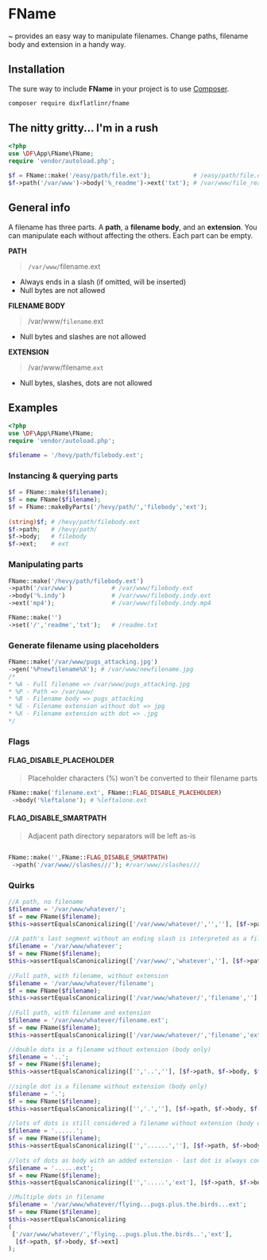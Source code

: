 # FName
~ provides an easy way to manipulate filenames. Change paths, filename body and extension in a handy way. 

## Installation
The sure way to include  **FName** in your project is to use  [Composer](https://getcomposer.org/).
```bash
composer require dixflatlinr/fname
```
## The nitty gritty... I'm in a rush
```php
<?php
use \DF\App\FName\FName;
require 'vendor/autoload.php';

$f = FName::make('/easy/path/file.ext');            # /easy/path/file.ext
$f->path('/var/www')->body('%_readme')->ext('txt'); # /var/www/file_readme.txt
```

## General info
A filename has three parts. A **path**, a **filename body**, and an **extension**. You can manipulate each without affecting the others. Each part can be empty.

**PATH**
> `/var/www/`filename.ext
- Always ends in a slash (if omitted, will be inserted)
- Null bytes are not allowed

**FILENAME BODY**
> /var/www/`filename`.ext
- Null bytes and slashes are not allowed

**EXTENSION**
> /var/www/filename.`ext`
- Null bytes, slashes, dots are not allowed

## Examples
```php
<?php
use \DF\App\FName\FName;
require 'vendor/autoload.php';

$filename = '/hevy/path/filebody.ext';
```

### Instancing & querying parts
```php
$f = FName::make($filename);  
$f = new FName($filename);  
$f = FName::makeByParts('/hevy/path/','filebody','ext');  
  
(string)$f; # /hevy/path/filebody.ext
$f->path;   # /hevy/path/
$f->body;   # filebody
$f->ext;    # ext
```
### Manipulating parts
```php
FName::make('/hevy/path/filebody.ext')
->path('/var/www')           # /var/www/filebody.ext
->body('%.indy')             # /var/www/filebody.indy.ext
->ext('mp4');                # /var/www/filebody.indy.mp4

FName::make('')
->set('/','readme','txt');   # /readme.txt
```

### Generate filename using placeholders
```php
FName::make('/var/www/pugs_attacking.jpg')
->gen('%Pnewfilename%X'); # /var/www/newfilename.jpg
/*  
* %A - Full filename => /var/www/pugs_attacking.jpg  
* %P - Path => /var/www/  
* %B - Filename body => pugs_attacking  
* %E - Filename extension without dot => jpg  
* %X - Filename extension with dot => .jpg  
*/
```
### Flags  

#### FLAG_DISABLE_PLACEHOLDER
>Placeholder characters (%) won't be converted to their filename parts 
```php
FName::make('filename.ext', FName::FLAG_DISABLE_PLACEHOLDER)  
 ->body('%leftalone'); # %leftalone.ext  
```
#### FLAG_DISABLE_SMARTPATH
>Adjacent path directory separators will be left as-is  
```php

FName::make('',FName::FLAG_DISABLE_SMARTPATH)  
 ->path('/var/www//slashes///'); #/var/www//slashes///
```

### Quirks
```php
//A path, no filename  
$filename = '/var/www/whatever/';  
$f = new FName($filename);  
$this->assertEqualsCanonicalizing(['/var/www/whatever/','',''], [$f->path, $f->body, $f->ext]);  
  
//A path's last segment without an ending slash is interpreted as a filename  
$filename = '/var/www/whatever';  
$f = new FName($filename);  
$this->assertEqualsCanonicalizing(['/var/www/','whatever',''], [$f->path, $f->body, $f->ext]);  
  
//Full path, with filename, without extension  
$filename = '/var/www/whatever/filename';  
$f = new FName($filename);  
$this->assertEqualsCanonicalizing(['/var/www/whatever/','filename',''], [$f->path, $f->body, $f->ext]);  
  
//Full path, with filename and extension  
$filename = '/var/www/whatever/filename.ext';  
$f = new FName($filename);  
$this->assertEqualsCanonicalizing(['/var/www/whatever/','filename','ext'], [$f->path, $f->body, $f->ext]);
```

```php
//double dots is a filename without extension (body only)  
$filename = '..';  
$f = new FName($filename);  
$this->assertEqualsCanonicalizing(['','..',''], [$f->path, $f->body, $f->ext]);  
  
//single dot is a filename without extension (body only)  
$filename = '.';  
$f = new FName($filename);  
$this->assertEqualsCanonicalizing(['','.',''], [$f->path, $f->body, $f->ext]);  
  
//lots of dots is still considered a filename without extension (body only)  
$filename = '......';  
$f = new FName($filename);  
$this->assertEqualsCanonicalizing(['','......',''], [$f->path, $f->body, $f->ext]);  
  
//lots of dots as body with an added extension - last dot is always consumed when separating the extension  
$filename = '......ext';  
$f = new FName($filename);  
$this->assertEqualsCanonicalizing(['','.....','ext'], [$f->path, $f->body, $f->ext]);  

//Multiple dots in filename
$filename = '/var/www/whatever/flying...pugs.plus.the.birds...ext';  
$f = new FName($filename);  
$this->assertEqualsCanonicalizing  
(  
 ['/var/www/whatever/','flying...pugs.plus.the.birds..','ext'],  
  [$f->path, $f->body, $f->ext]  
);
```
